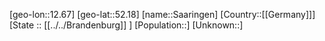 ﻿---
location: [52.18,12.67]
type: City
tags:
- geo/City


SpocWebEntityId: 33859
isDeleted: false
confidential: public

---
[geo-lon::12.67]
[geo-lat::52.18]
[name::Saaringen]
[Country::[[Germany]]]
[State :: [[../../Brandenburg]] ]
[Population::]
[Unknown::]

